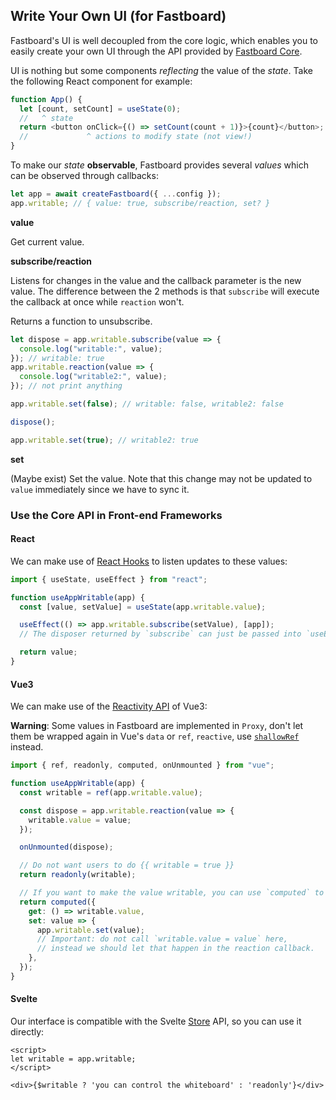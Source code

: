 ## Write Your Own UI (for Fastboard)

Fastboard's UI is well decoupled from the core logic, which enables you to easily create your own UI through the API provided by [Fastboard Core](../../packages/fastboard-core).

UI is nothing but some components _reflecting_ the value of the _state_. Take the following React component for example:

```js
function App() {
  let [count, setCount] = useState(0);
  //   ^ state
  return <button onClick={() => setCount(count + 1)}>{count}</button>; // view (UI)
  //             ^ actions to modify state (not view!)
}
```

To make our _state_ **observable**, Fastboard provides several _values_ which can be observed through callbacks:

```js
let app = await createFastboard({ ...config });
app.writable; // { value: true, subscribe/reaction, set? }
```

**value**

Get current value.

**subscribe/reaction**

Listens for changes in the value and the callback parameter is the new value.
The difference between the 2 methods is that `subscribe` will execute the callback at once
while `reaction` won't.

Returns a function to unsubscribe.

```js
let dispose = app.writable.subscribe(value => {
  console.log("writable:", value);
}); // writable: true
app.writable.reaction(value => {
  console.log("writable2:", value);
}); // not print anything

app.writable.set(false); // writable: false, writable2: false

dispose();

app.writable.set(true); // writable2: true
```

**set**

(Maybe exist) Set the value. Note that this change may not be updated to `value` immediately since we have to sync it.

### Use the Core API in Front-end Frameworks

#### React

We can make use of [React Hooks](https://reactjs.org/docs/hooks-intro.html) to listen updates to these values:

```js
import { useState, useEffect } from "react";

function useAppWritable(app) {
  const [value, setValue] = useState(app.writable.value);

  useEffect(() => app.writable.subscribe(setValue), [app]);
  // The disposer returned by `subscribe` can just be passed into `useEffect`, so convenient.

  return value;
}
```

#### Vue3

We can make use of the [Reactivity API](https://v3.vuejs.org/api/reactivity-api.html) of Vue3:

**Warning**: Some values in Fastboard are implemented in `Proxy`, don't let them be wrapped again in Vue's `data` or `ref`, `reactive`, use [`shallowRef`](https://v3.vuejs.org/api/refs-api.html#shallowref) instead.

```js
import { ref, readonly, computed, onUnmounted } from "vue";

function useAppWritable(app) {
  const writable = ref(app.writable.value);

  const dispose = app.writable.reaction(value => {
    writable.value = value;
  });

  onUnmounted(dispose);

  // Do not want users to do {{ writable = true }}
  return readonly(writable);

  // If you want to make the value writable, you can use `computed` to proxy it.
  return computed({
    get: () => writable.value,
    set: value => {
      app.writable.set(value);
      // Important: do not call `writable.value = value` here,
      // instead we should let that happen in the reaction callback.
    },
  });
}
```

#### Svelte

Our interface is compatible with the Svelte [Store](https://svelte.dev/docs#component-format-script-4-prefix-stores-with-$-to-access-their-values-store-contract) API, so you can use it directly:

```svelte
<script>
let writable = app.writable;
</script>

<div>{$writable ? 'you can control the whiteboard' : 'readonly'}</div>
```

